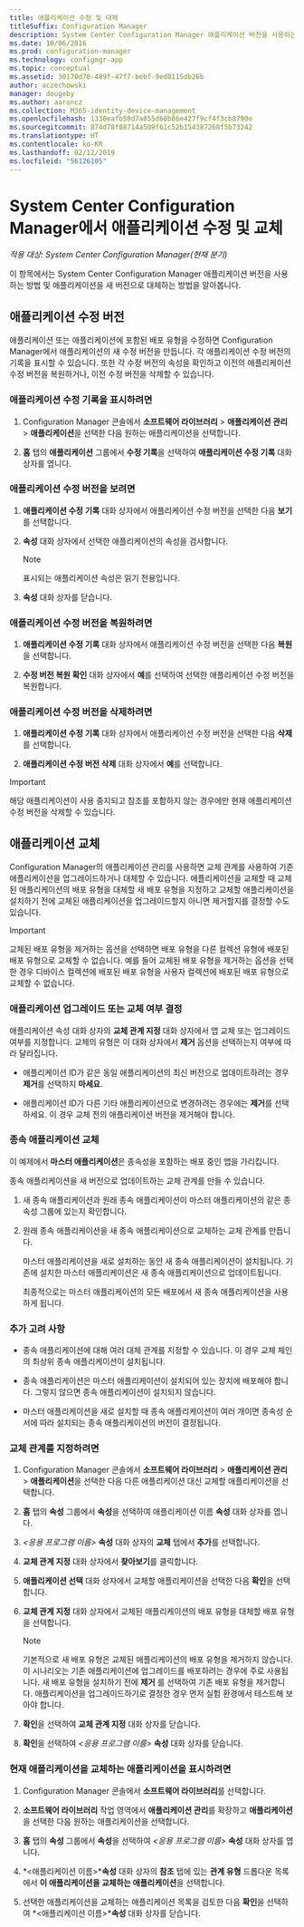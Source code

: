 ```yaml
---
title: 애플리케이션 수정 및 대체
titleSuffix: Configuration Manager
description: System Center Configuration Manager 애플리케이션 버전을 사용하는 방법과 애플리케이션을 교체하는 방법에 대해 설명합니다.
ms.date: 10/06/2016
ms.prod: configuration-manager
ms.technology: configmgr-app
ms.topic: conceptual
ms.assetid: 30170d70-489f-47f7-bebf-9ed0115db26b
author: aczechowski
manager: dougeby
ms.author: aaroncz
ms.collection: M365-identity-device-management
ms.openlocfilehash: 1330eafb50d7a855d60b86e427f9cf4f3cb8790e
ms.sourcegitcommit: 874d78f08714a509f61c52b154387268f5b73242
ms.translationtype: HT
ms.contentlocale: ko-KR
ms.lasthandoff: 02/12/2019
ms.locfileid: "56126105"
---
```

# <a name="revise-and-supersede-applications-in-system-center-configuration-manager"></a>System Center Configuration Manager에서 애플리케이션 수정 및 교체

*적용 대상: System Center Configuration Manager(현재 분기)*

이 항목에서는 System Center Configuration Manager 애플리케이션 버전을 사용하는 방법 및 애플리케이션을 새 버전으로 대체하는 방법을 알아봅니다.  

##  <a name="application-revisions"></a>애플리케이션 수정 버전  
 애플리케이션 또는 애플리케이션에 포함된 배포 유형을 수정하면 Configuration Manager에서 애플리케이션의 새 수정 버전을 만듭니다. 각 애플리케이션 수정 버전의 기록을 표시할 수 있습니다. 또한 각 수정 버전의 속성을 확인하고 이전의 애플리케이션 수정 버전을 복원하거나, 이전 수정 버전을 삭제할 수 있습니다.  

### <a name="to-display-an-application-revision-history"></a>애플리케이션 수정 기록을 표시하려면  

1.  Configuration Manager 콘솔에서 **소프트웨어 라이브러리** > **애플리케이션 관리** > **애플리케이션**을 선택한 다음 원하는 애플리케이션을 선택합니다.  

3.  **홈** 탭의 **애플리케이션** 그룹에서 **수정 기록**을 선택하여 **애플리케이션 수정 기록** 대화 상자를 엽니다.  

### <a name="to-view-an-application-revision"></a>애플리케이션 수정 버전을 보려면  

1.  **애플리케이션 수정 기록** 대화 상자에서 애플리케이션 수정 버전을 선택한 다음 **보기**를 선택합니다.  

2.  **속성** 대화 상자에서 선택한 애플리케이션의 속성을 검사합니다.  

    > [!NOTE]  
    >  표시되는 애플리케이션 속성은 읽기 전용입니다.  

3.  **속성** 대화 상자를 닫습니다.  

### <a name="to-restore-an-application-revision"></a>애플리케이션 수정 버전을 복원하려면  

1.  **애플리케이션 수정 기록** 대화 상자에서 애플리케이션 수정 버전을 선택한 다음 **복원**을 선택합니다.  

2.  **수정 버전 복원 확인** 대화 상자에서 **예**를 선택하여 선택한 애플리케이션 수정 버전을 복원합니다.  

### <a name="to-delete-an-application-revision"></a>애플리케이션 수정 버전을 삭제하려면  

1.  **애플리케이션 수정 기록** 대화 상자에서 애플리케이션 수정 버전을 선택한 다음 **삭제**를 선택합니다.  

2.  **애플리케이션 수정 버전 삭제** 대화 상자에서 **예**를 선택합니다.  

> [!IMPORTANT]  
>  해당 애플리케이션이 사용 중지되고 참조를 포함하지 않는 경우에만 현재 애플리케이션 수정 버전을 삭제할 수 있습니다.  

##  <a name="application-supersedence"></a>애플리케이션 교체  
 Configuration Manager의 애플리케이션 관리를 사용하면 교체 관계를 사용하여 기존 애플리케이션을 업그레이드하거나 대체할 수 있습니다. 애플리케이션을 교체할 때 교체된 애플리케이션의 배포 유형을 대체할 새 배포 유형을 지정하고 교체할 애플리케이션을 설치하기 전에 교체된 애플리케이션을 업그레이드할지 아니면 제거할지를 결정할 수도 있습니다.  

> [!IMPORTANT]  
>  교체된 배포 유형을 제거하는 옵션을 선택하면 배포 유형을 다른 컬렉션 유형에 배포된 배포 유형으로 교체할 수 없습니다.  예를 들어 교체된 배포 유형을 제거하는 옵션을 선택한 경우 디바이스 컬렉션에 배포된 배포 유형을 사용자 컬렉션에 배포된 배포 유형으로 교체할 수 없습니다.  

### <a name="decide-whether-to-upgrade-or-replace-an-application"></a>애플리케이션 업그레이드 또는 교체 여부 결정  
 애플리케이션 속성 대화 상자의 **교체 관계 지정** 대화 상자에서 앱 교체 또는 업그레이드 여부를 지정합니다. 교체의 유형은 이 대화 상자에서 **제거** 옵션을 선택하는지 여부에 따라 달라집니다.  

-   애플리케이션 ID가 같은 동일 애플리케이션의 최신 버전으로 업데이트하려는 경우 **제거**를 선택하지 **마세요**.  

-   애플리케이션 ID가 다른 기타 애플리케이션으로 변경하려는 경우에는 **제거**를 선택하세요. 이 경우 교체 전의 애플리케이션 버전을 제거해야 합니다.  

### <a name="supersede-dependent-applications"></a>종속 애플리케이션 교체  
 이 예제에서 **마스터 애플리케이션**은 종속성을 포함하는 배포 중인 앱을 가리킵니다.  

 종속 애플리케이션을 새 버전으로 업데이트하는 교체 관계를 만들 수 있습니다.  

1. 새 종속 애플리케이션과 원래 종속 애플리케이션이 마스터 애플리케이션의 같은 종속성 그룹에 있는지 확인합니다.  

2. 원래 종속 애플리케이션을 새 종속 애플리케이션으로 교체하는 교체 관계를 만듭니다.  

   마스터 애플리케이션을 새로 설치하는 동안 새 종속 애플리케이션이 설치됩니다. 기존에 설치한 마스터 애플리케이션은 새 종속 애플리케이션으로 업데이트됩니다.  

   최종적으로는 마스터 애플리케이션의 모든 배포에서 새 종속 애플리케이션을 사용하게 됩니다.  

### <a name="further-considerations"></a>추가 고려 사항  

-   종속 애플리케이션에 대해 여러 대체 관계를 지정할 수 있습니다. 이 경우 교체 체인의 최상위 종속 애플리케이션이 설치됩니다.  

-   종속 애플리케이션은 마스터 애플리케이션이 설치되어 있는 장치에 배포해야 합니다. 그렇지 않으면 종속 애플리케이션이 설치되지 않습니다.  

-   마스터 애플리케이션을 새로 설치할 때 종속 애플리케이션이 여러 개이면 종속성 순서에 따라 설치되는 종속 애플리케이션의 버전이 결정됩니다.  

### <a name="to-specify-a-supersedence-relationship"></a>교체 관계를 지정하려면  

1.  Configuration Manager 콘솔에서 **소프트웨어 라이브러리** > **애플리케이션 관리** > **애플리케이션**을 선택한 다음 다른 애플리케이션 대신 교체할 애플리케이션을 선택합니다.  

3.  **홈** 탭의 **속성** 그룹에서 **속성**을 선택하여 애플리케이션 이름 **속성** 대화 상자를 엽니다.  

4.  *<응용 프로그램 이름\>* **속성** 대화 상자의 **교체** 탭에서 **추가**를 선택합니다.  

5.  **교체 관계 지정** 대화 상자에서 **찾아보기**를 클릭합니다.  

6.  **애플리케이션 선택** 대화 상자에서 교체할 애플리케이션을 선택한 다음 **확인**을 선택합니다.  

7.  **교체 관계 지정** 대화 상자에서 교체된 애플리케이션의 배포 유형을 대체할 배포 유형을 선택합니다.  

    > [!NOTE]  
    >  기본적으로 새 배포 유형은 교체된 애플리케이션의 배포 유형을 제거하지 않습니다. 이 시나리오는 기존 애플리케이션에 업그레이드를 배포하려는 경우에 주로 사용됩니다. 새 배포 유형을 설치하기 전에 **제거** 를 선택하여 기존 배포 유형을 제거합니다. 애플리케이션을 업그레이드하기로 결정한 경우 먼저 실험 환경에서 테스트해 보아야 합니다.  

8.  **확인**을 선택하여 **교체 관계 지정** 대화 상자를 닫습니다.  

9. **확인**을 선택하여 *<응용 프로그램 이름\>* **속성** 대화 상자를 닫습니다.  

### <a name="to-display-applications-that-supersede-the-current-application"></a>현재 애플리케이션을 교체하는 애플리케이션을 표시하려면  

1.  Configuration Manager 콘솔에서 **소프트웨어 라이브러리**를 선택합니다.  

2.  **소프트웨어 라이브러리** 작업 영역에서 **애플리케이션 관리**를 확장하고 **애플리케이션**을 선택한 다음 원하는 애플리케이션을 선택합니다.  

3.  **홈** 탭의 **속성** 그룹에서 **속성**을 선택하여 *<응용 프로그램 이름\>* **속성** 대화 상자를 엽니다.  

4.  *&lt;애플리케이션 이름\>***속성** 대화 상자의 **참조** 탭에 있는 **관계 유형** 드롭다운 목록에서 **이 애플리케이션을 교체하는 애플리케이션**을 선택합니다.  

5.  선택한 애플리케이션을 교체하는 애플리케이션 목록을 검토한 다음 **확인**을 선택하여 *&lt;애플리케이션 이름\>***속성** 대화 상자를 닫습니다.  
